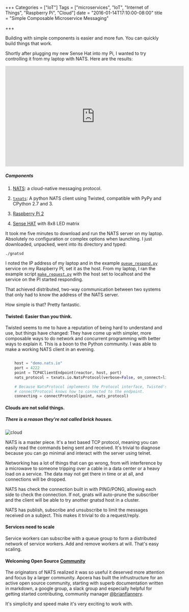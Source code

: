 +++
Categories = ["IoT"]
Tags = ["microservices", "IoT", "Internet of Things", "Raspberry Pi", "Cloud"]
date = "2016-01-14T17:10:00-08:00"
title = "Simple Composable Microservice Messaging"

+++

Building with simple components is easier and more fun. You can quickly build
things that work.

Shortly after plugging my new Sense Hat into my Pi, I wanted to try controlling
it from my laptop with NATS. Here are the results:

<iframe width="560" height="315" src="https://www.youtube.com/embed/UJQGDMmctJE" frameborder="0" allowfullscreen></iframe>

##### Components

1. [NATS](http://nats.io/): a cloud-native messaging protocol.

2. [`txnats`](https://github.com/johnwlockwood/txnats): A python NATS client using Twisted, compatible with PyPy and CPython 2.7 and 3.

3. [Raspberry Pi 2](https://www.raspberrypi.org/)

4. [Sense HAT](https://github.com/RPi-Distro/python-sense-hat) with 8x8 LED matrix 


It took me five minutes to download and run the NATS server on my laptop.
Absolutely no configuration or complex options when launching.
I just downloaded, unpacked, went into its directory and typed:

```
./gnatsd
```

I noted the IP address of my laptop and in the example [`queue_respond.py`](https://github.com/johnwlockwood/txnats/blob/master/example/queue_respond.py)
service on my Raspberry PI, set it as the host. 
From my laptop, I ran the example script [`make_request.py`](https://github.com/johnwlockwood/txnats/blob/master/example/make_requests.py)
with the host set to localhost and the service on the PI started responding.

That achieved distributed, two-way communication between two systems that only
had to know the address of the NATS server.

How simple is that? Pretty fantastic.

#### Twisted: Easier than you think.

Twisted seems to me to have a reputation of being hard to understand and use,
but things have changed: They have come up with simpler, more composable ways 
to do network and concurrent programming with better ways to explain it. 
This is a boon to the Python community. I was able to make a working 
NATS client in an evening.

```python

    host = "demo.nats.io"
    port = 4222
    point = TCP4ClientEndpoint(reactor, host, port)
    nats_protocol = txnats.io.NatsProtocol(verbose=False, on_connect=listen)

    # Because NatsProtocol implements the Protocol interface, Twisted's
    # connectProtocol knows how to connected to the endpoint.
    connecting = connectProtocol(point, nats_protocol)

```

#### Clouds are not solid things.
##### There is a reason they're not called brick houses.

![cloud](/images/storm-clipart-lightening-storm-cloud.png)

NATS is a master piece. It's a text based TCP protocol, meaning
you can easily read the commands being sent and received. It's trivial to 
diagnose because you can go minimal and interact with the server using telnet.

Networking has a lot of things that can go wrong, from wifi interference by 
a microwave to someone tripping over a cable in a data center or a heavy load
on a service. The data may not get there in time or at all, 
and connections will be dropped.

NATS has check the connection built in with PING/PONG, allowing each side
to check the connection. If not, gnats will auto-prune the
subscriber and the client will be able to try another gnatsd host in a cluster.

NATS has publish, subscribe and unsubscribe to limit the messages
received on a subject. This makes it trivial to do a request/reply.

#### Services need to scale

Service workers can subscribe with a queue group to form a distributed 
network of service workers. Add and remove workers at will.
That's easy scaling.

#### Welcoming Open Source [Community](http://nats.io/community/)

The originators of NATS realized it was so useful it deserved more attention
and focus by a larger community. Apcera has built the infrustructure for an
active open source community, starting with superb documentation written in 
markdown, a google group, a slack group and especially helpful for getting
started contributing, community manager [@brianflannery](https://twitter.com/brianflannery).

It's simplicity and speed make it's very exciting to work with.


